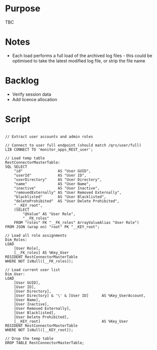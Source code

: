 # Purpose

TBC

# Notes

* Each load performs a full load of the archived log files - this could be optimised to take the latest modified log file, or strip the file name

# Backlog

* Verify session data
* Add licence allocation

# Script

```

// Extract user accounts and admin roles

// Connect to user full endpoint (should match /qrs/user/full)
LIB CONNECT TO 'monitor_apps_REST_user';

// Load temp table
RestConnectorMasterTable:
SQL SELECT 
	"id" 				AS "User GUID",
	"userId"			AS "User ID",
	"userDirectory"		AS "User Directory",
	"name" 				AS "User Name",
	"inactive"			AS "User Inactive",
	"removedExternally"	AS "User Removed Externally",
	"blacklisted"		AS "User Blacklisted",
	"deleteProhibited"	AS "User Delete Prohibited",
	"__KEY_root",
	(SELECT 
		"@Value" AS "User Role",
		"__FK_roles"
	FROM "roles" FK "__FK_roles" ArrayValueAlias "User Role")
FROM JSON (wrap on) "root" PK "__KEY_root";

// Load all role assignments
Dim_Roles:
LOAD	
	[User Role],
	[__FK_roles] AS %Key_User
RESIDENT RestConnectorMasterTable
WHERE NOT IsNull([__FK_roles]);

// Load current user list
Dim_User:
LOAD	
	[User GUID],
    [User ID],
    [User Directory],
    [User Directory] & '\' & [User ID]		AS %Key_UserAccount,
    [User Name],
	[User Inactive],
	[User Removed Externally],
	[User Blacklisted],
	[User Delete Prohibited],
	[__KEY_root]							AS %Key_User	
RESIDENT RestConnectorMasterTable
WHERE NOT IsNull([__KEY_root]);

// Drop the temp table
DROP TABLE RestConnectorMasterTable;


```